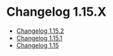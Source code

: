 # Changelog 1.15.X

*   [Changelog 1.15.2](changelog-1.15.2.md)
*   [Changelog 1.15.1](changelog-1.15.1.md)
*   [Changelog 1.15](changelog-1.15.md)